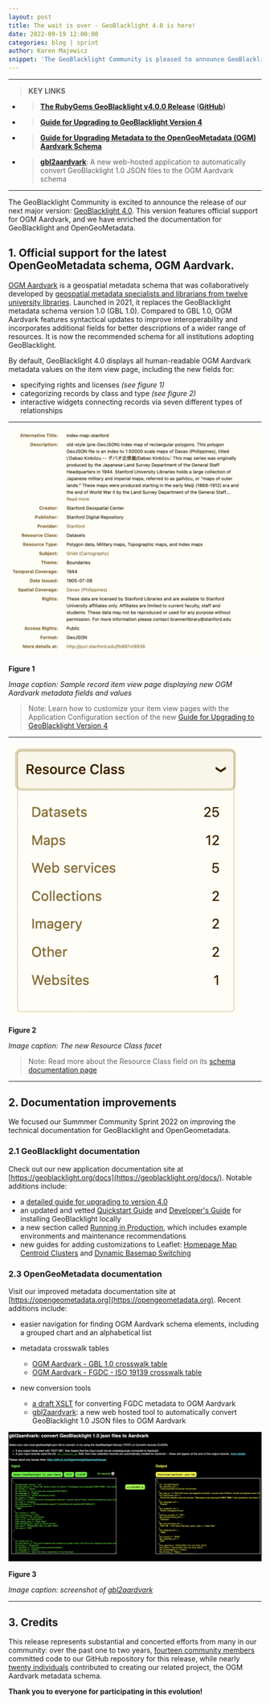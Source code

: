 ```yaml
---
layout: post
title: The wait is over - GeoBlacklight 4.0 is here!
date: 2022-09-19 12:00:00
categories: blog | sprint
author: Karen Majewicz
snippet: 'The GeoBlacklight Community is pleased to announce GeoBlacklight 4.0. This latest community release includes several new features, including full support for the OpenGeoMetadata schema, OGM Aardvark, and enriched documentation.'
---
```

-------
> **KEY LINKS**
* > **[The RubyGems GeoBlacklight v4.0.0 Release](https://rubygems.org/gems/geoblacklight/versions/4.0.0) ([GitHub](https://github.com/geoblacklight/geoblacklight/releases/tag/v4.0.0))**
* > **[Guide for Upgrading to GeoBlacklight Version 4](https://geoblacklight.org/docs/upgrading/Upgrading_to_version_4_0/)**
* > **[Guide for Upgrading Metadata to the OpenGeoMetadata (OGM) Aardvark Schema](https://opengeometadata.org/docs/upgrading)**
* > **[gbl2aardvark](https://kgjenkins.github.io/gbl2aardvark/)**: A new web-hosted application to automatically convert GeoBlacklight 1.0 JSON files to the OGM Aardvark schema

------

The GeoBlacklight Community is excited to announce the release of our next major version:  [GeoBlacklight 4.0](https://github.com/geoblacklight/geoblacklight/releases/tag/v4.0.0). This version features official support for OGM Aardvark, and we have enriched the documentation for GeoBlacklight and OpenGeoMetadata.


## 1. Official support for the latest OpenGeoMetadata schema, **OGM Aardvark**.

[OGM Aardvark](https://opengeometadata.org/docs/ogm-aardvark) is a geospatial metadata schema that was collaboratively developed by [geospatial metadata specialists and librarians from twelve university libraries](https://opengeometadata.org/docs/about-ogm-aardvark#who-came-up-with-the-schema). Launched in 2021, it replaces the GeoBlacklight metadata schema version 1.0 (GBL 1.0). Compared to GBL 1.0, OGM Aardvark features syntactical updates to improve interoperability and incorporates additional fields for better descriptions of a wider range of resources. It is now the recommended schema for all institutions adopting GeoBlacklight.

By default, GeoBlacklight 4.0 displays all human-readable OGM Aardvark metadata values on the item view page, including the new fields for:

* specifying rights and licenses *(see figure 1)*
* categorizing records by class and type *(see figure 2)*
* interactive widgets connecting records via seven different types of relationships



---------

![item view page](/images/rightsItemPage.png)

**Figure 1**

*Image caption: Sample record item view page displaying new OGM Aardvark metadata fields and values*

> Note: Learn how to customize your item view pages with the Application Configuration section of the new [Guide for Upgrading to GeoBlacklight Version 4](https://geoblacklight.org/docs/upgrading/Upgrading_to_version_4_0/)


---------
![resource class](/images/resourceClass.png)

**Figure 2**

*Image caption: The new Resource Class facet*


> Note: Read more about the Resource Class field on its [schema documentation page](https://opengeometadata.org/docs/ogm-aardvark/resource-class)


------------

## 2. Documentation improvements

We focused our Summmer Community Sprint 2022 on improving the technical documentation for GeoBlacklight and OpenGeometadata.

### 2.1 GeoBlacklight documentation

Check out our new application documentation site at [https://geoblacklight.org/docs](https://geoblacklight.org/docs/). Notable additions include:

* a [detailed guide for upgrading to version 4.0](https://geoblacklight.org/docs/upgrading/Upgrading_to_version_4_0/)
* an updated and vetted [Quickstart Guide](https://geoblacklight.org/docs/installation/geoblacklight_quick_start/) and [Developer's Guide](https://geoblacklight.org/docs/installation/getting_started_developers/) for installing GeoBlacklight locally
* a new section called [Running in Production](https://geoblacklight.org/docs/production/hardware_recommendations/), which includes example environments and maintenance recommendations
* new guides for adding customizations to Leaflet: [Homepage Map Centroid Clusters](https://geoblacklight.org/docs/customization/homepage_map_centroid_clusters/) and [Dynamic Basemap Switching](https://geoblacklight.org/docs/customization/dynamic_basemap_switching/)

### 2.3 OpenGeoMetadata documentation

Visit our improved metadata documentation site at [https://opengeometadata.org](https://opengeometadata.org). Recent additions include:


* easier navigation for finding OGM Aardvark schema elements, including a grouped chart and an alphabetical list
* metadata crosswalk tables
	* [OGM Aardvark - GBL 1.0 crosswalk table](https://opengeometadata.org/docs/upgrading#full-aardvark-and-gbl-10-crosswalk-table)
	* [OGM Aardvark - FGDC - ISO 19139 crosswalk table](https://opengeometadata.org/docs/upgrading#option-1-re-run-the-metadata-pipeline-with-a-new-crosswalk)

* new conversion tools
	* [a draft XSLT](https://github.com/OpenGeoMetadata/GeoCombine/pull/131)
 for converting FGDC metadata to OGM Aardvark
	*  [gbl2aardvark](https://kgjenkins.github.io/gbl2aardvark/): a new web hosted tool to automatically convert GeoBlacklight 1.0 JSON files to OGM Aardvark

![resource class](/images/gbl2aardvark.png)

**Figure 3**

*Image caption: screenshot of [gbl2aardvark](https://kgjenkins.github.io/gbl2aardvark/)*



-------------

## 3. Credits

This release represents substantial and concerted efforts from many in our community: over the past one to two years, [fourteen community members](https://github.com/geoblacklight/geoblacklight/releases/tag/v4.0.0) committed code to our GitHub repository for this release, while nearly [twenty individuals](https://opengeometadata.org/docs/about-ogm-aardvark#who-came-up-with-the-schema) contributed to creating our related project, the OGM Aardvark metadata schema.

**Thank you to everyone for participating in this evolution!**
